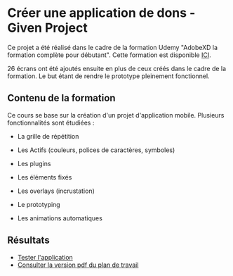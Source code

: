 # Créer une application de dons - Given Project

Ce projet a été réalisé dans le cadre de la formation Udemy "AdobeXD la formation complète pour débutant".
Cette formation est disponible [ICI](https://www.udemy.com/course/adobe-xd-complet/).

26 écrans ont été ajoutés ensuite en plus de ceux créés dans le cadre de la formation. Le but étant de rendre le prototype pleinement fonctionnel.

## Contenu de la formation

Ce cours se base sur la création d'un projet d'application mobile. Plusieurs fonctionnalités sont étudiées :

* La grille de répétition

* Les Actifs (couleurs, polices de caractères, symboles)

* Les plugins

* Les éléments fixés

* Les overlays (incrustation)

* Le prototyping

* Les animations automatiques

## Résultats

* [Tester l'application](https://xd.adobe.com/view/5b72d662-08dd-411e-ad5d-cdc4a96a23f3-0e21/)
* [Consulter la version pdf du plan de travail](https://github.com/MrGyo/Application-Given/blob/master/app_given.pdf)
